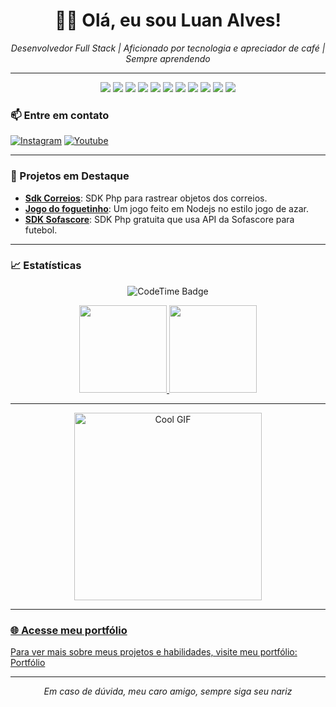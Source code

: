 <h1 align="center">👨‍💻 Olá, eu sou Luan Alves!</h1>

<p align="center">
  <em>Desenvolvedor Full Stack | Aficionado por tecnologia e apreciador de café | Sempre aprendendo</em>
</p>

---

<p align="center">
  <img src="https://img.shields.io/badge/PHP-777BB4?style=for-the-badge&logo=php&logoColor=4ADEDD&color=000" />
  <img src="https://img.shields.io/badge/JavaScript-F7DF1E?style=for-the-badge&logo=javascript&logoColor=4ADEDD&color=000" />
  <img src="https://img.shields.io/badge/React-61DAFB?style=for-the-badge&logo=react&logoColor=4ADEDD&color=000" />
  <img src="https://img.shields.io/badge/Python-3776AB?style=for-the-badge&logo=python&logoColor=4ADEDD&color=000" />
  <img src="https://img.shields.io/badge/SQL-4479A1?style=for-the-badge&logo=postgresql&logoColor=4ADEDD&color=000" />
  <img src="https://img.shields.io/badge/CSS-1572B6?style=for-the-badge&logo=css3&logoColor=4ADEDD&color=000" />
  <img src="https://img.shields.io/badge/HTML-E34F26?style=for-the-badge&logo=html5&logoColor=4ADEDD&color=000" />
  <img src="https://img.shields.io/badge/Go-00ADD8?style=for-the-badge&logo=go&logoColor=4ADEDD&color=000" />
  <img src="https://img.shields.io/badge/Linux-FCC624?style=for-the-badge&logo=linux&logoColor=4ADEDD&color=000" />
  <img src="https://img.shields.io/badge/Node.js-339933?style=for-the-badge&logo=node.js&logoColor=4ADEDD&color=000" />
  <img src="https://img.shields.io/badge/Electron-191970?style=for-the-badge&logo=electron&logoColor=4ADEDD&color=000" />
</p>

### 📫 Entre em contato

[![Instagram](https://img.shields.io/badge/-%234ADEDD.svg?logo=instagram&logoColor=white&style=for-the-badge&label=@luan.r.dev)](https://www.instagram.com/luan.r.dev)
[![Youtube](https://img.shields.io/badge/-%234ADEDD.svg?logo=youtube&logoColor=&style=for-the-badge&label=@luanalvesdev)](https://www.youtube.com/@luanalvesdev)


---

### 🌟 Projetos em Destaque

- **[Sdk Correios](https://github.com/luannsr12/sdkcorreios)**: SDK Php para rastrear objetos dos correios.
- **[Jogo do foguetinho](https://github.com/luannsr12/rocket)**: Um jogo feito em Nodejs no estilo jogo de azar.
- **[SDK Sofascore](https://github.com/luannsr12/lance)**: SDK Php gratuita que usa API da Sofascore para futebol.

---

### 📈 Estatísticas

<p  align="center" >
 <img href="https://codetime.dev" alt="CodeTime Badge" src="https://img.shields.io/endpoint?style=social&color=222&url=https%3A%2F%2Fapi.codetime.dev%2Fshield%3Fid%3D26223%26project%3D%26in=0">
</p>

<div align="center">
  <a href="https://github.com/luannsr12/">
  <img height="140em" src="https://github-readme-stats.vercel.app/api?username=luannsr12&show_icons=true&theme=dark&include_all_commits=true&count_private=true"/>
  <img height="140em" src="https://github-readme-stats.vercel.app/api/top-langs/?username=luannsr12&layout=compact&langs_count=7&theme=dark"/>
</div>

---

<p align="center">
  <img src="https://media.giphy.com/media/l0amJzVHIAfl7jMDos/giphy.gif" alt="Cool GIF" width="300" />
</p>

---

### 🌐 Acesse meu portfólio

Para ver mais sobre meus projetos e habilidades, visite meu portfólio: [Portfólio](https://github.com/luannsr12?tab=repositories)

---

<p align="center">
  <em>Em caso de dúvida, meu caro amigo, sempre siga seu nariz</em>
</p>
